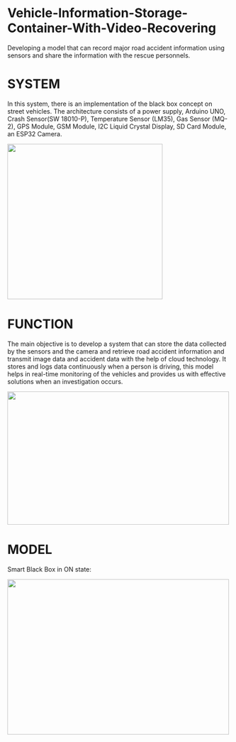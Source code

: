 # Vehicle-Information-Storage-Container-With-Video-Recovering
Developing a model that can record major road accident information using sensors and share the information with the rescue personnels. 

# SYSTEM
In this system, there is an implementation of the black box concept on street vehicles. The architecture consists of a power supply, Arduino UNO, Crash Sensor(SW 18010-P), Temperature Sensor (LM35), Gas Sensor (MQ-2), GPS Module, GSM Module, I2C Liquid Crystal Display, SD Card Module, an ESP32 Camera.

<img src="https://github.com/LalithKishore2201/Vehicle-Information-Storage-Container-With-Video-Recovering/assets/152149631/bfa5d250-7802-4e1d-b8e5-82239a62dbfe" width="350" height="350">

# FUNCTION
The main objective is to develop a system that can store the data collected by the sensors and the camera and retrieve road accident information and transmit image data and accident data with the help of cloud technology. It stores and logs data continuously when a person is driving, this model helps in real-time monitoring of the vehicles and provides us with effective solutions when an investigation occurs.

<img src="https://github.com/LalithKishore2201/Vehicle-Information-Storage-Container-With-Video-Recovering/assets/152149631/a9854b37-6b6d-4e5b-af70-5c5f40c387ae" width="500" height="300">

# MODEL
Smart Black Box in ON state:

<img src="https://github.com/LalithKishore2201/Vehicle-Information-Storage-Container-With-Video-Recovering/assets/152149631/96d505cb-01e9-47c0-9403-3341262868d6" width="500" height="350">

